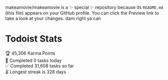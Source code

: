 makeamovie/makeamovie is a ✨ special ✨ repository because its `README.md` (this file) appears on your GitHub profile.
You can click the Preview link to take a look at your changes. darn right ya can

# Todoist Stats

<!-- TODO-IST:START -->
🏆  45,306 Karma Points           
🌸  Completed 0 tasks today           
✅  Completed 31,608 tasks so far           
⏳  Longest streak is 328 days
<!-- TODO-IST:END -->